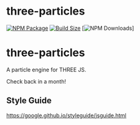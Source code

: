 three-particles
========

[![NPM Package][npm]][npm-url]
[![Build Size][build-size]][build-size-url]
[![NPM Downloads][npm-downloads]]

# three-particles
A particle engine for THREE JS.

Check back in a month!

## Style Guide
https://google.github.io/styleguide/jsguide.html

[npm]: https://img.shields.io/npm/v/three-particles
[npm-url]: https://www.npmjs.com/package/three-particles
[build-size]: https://badgen.net/bundlephobia/minzip/three-particles
[build-size-url]: https://bundlephobia.com/result?p=three-particles
[npm-downloads]: https://img.shields.io/npm/dw/three-particles
[npmtrends-url]: https://www.npmtrends.com/three-particles